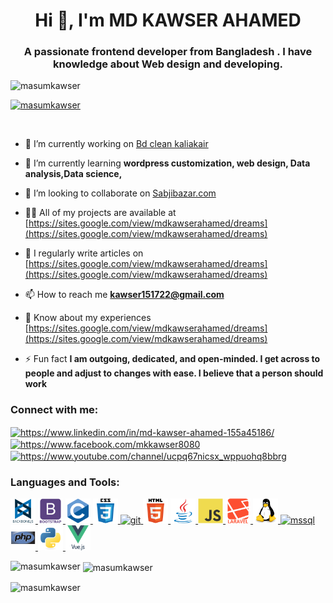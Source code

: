 <h1 align="center">Hi 👋, I'm MD KAWSER AHAMED</h1>
<h3 align="center">A passionate frontend developer from Bangladesh . I have knowledge about Web design and developing.</h3>

<p align="left"> <img src="https://komarev.com/ghpvc/?username=masumkawser&label=Profile%20views&color=0e75b6&style=flat" alt="masumkawser" /> </p>

<p align="left"> <a href="https://github.com/ryo-ma/github-profile-trophy"><img src="https://github-profile-trophy.vercel.app/?username=masumkawser" alt="masumkawser" /></a> </p>

<p align="left"> <a href="https://twitter.com/" target="blank"><img src="https://img.shields.io/twitter/follow/?logo=twitter&style=for-the-badge" alt="" /></a> </p>

- 🔭 I’m currently working on [Bd clean kaliakair](https://masumkawser.github.io/bdclean/)

- 🌱 I’m currently learning **wordpress customization, web design, Data analysis,Data science,**

- 👯 I’m looking to collaborate on [Sabjibazar.com](https://masumkawser.github.io/web-ecom/)

- 👨‍💻 All of my projects are available at [https://sites.google.com/view/mdkawserahamed/dreams](https://sites.google.com/view/mdkawserahamed/dreams)

- 📝 I regularly write articles on [https://sites.google.com/view/mdkawserahamed/dreams](https://sites.google.com/view/mdkawserahamed/dreams)

- 📫 How to reach me **kawser151722@gmail.com**

- 📄 Know about my experiences [https://sites.google.com/view/mdkawserahamed/dreams](https://sites.google.com/view/mdkawserahamed/dreams)

- ⚡ Fun fact **I am outgoing, dedicated, and open-minded. I get across to people and adjust to changes with ease. I believe that a person should work**

<h3 align="left">Connect with me:</h3>
<p align="left">
<a href="https://linkedin.com/in/https://www.linkedin.com/in/md-kawser-ahamed-155a45186/" target="blank"><img align="center" src="https://raw.githubusercontent.com/rahuldkjain/github-profile-readme-generator/neutral-icons/src/images/icons/Social/linked-in-alt.svg" alt="https://www.linkedin.com/in/md-kawser-ahamed-155a45186/" height="30" width="40" /></a>
<a href="https://fb.com/https://www.facebook.com/mkkawser8080" target="blank"><img align="center" src="https://raw.githubusercontent.com/rahuldkjain/github-profile-readme-generator/neutral-icons/src/images/icons/Social/facebook.svg" alt="https://www.facebook.com/mkkawser8080" height="30" width="40" /></a>
<a href="https://www.youtube.com/c/https://www.youtube.com/channel/ucpq67nicsx_wppuohq8bbrg" target="blank"><img align="center" src="https://raw.githubusercontent.com/rahuldkjain/github-profile-readme-generator/neutral-icons/src/images/icons/Social/youtube.svg" alt="https://www.youtube.com/channel/ucpq67nicsx_wppuohq8bbrg" height="30" width="40" /></a>
</p>

<h3 align="left">Languages and Tools:</h3>
<p align="left"> <a href="https://backbonejs.org" target="_blank"> <img src="https://raw.githubusercontent.com/devicons/devicon/master/icons/backbonejs/backbonejs-original-wordmark.svg" alt="backbonejs" width="40" height="40"/> </a> <a href="https://getbootstrap.com" target="_blank"> <img src="https://raw.githubusercontent.com/devicons/devicon/master/icons/bootstrap/bootstrap-plain-wordmark.svg" alt="bootstrap" width="40" height="40"/> </a> <a href="https://www.cprogramming.com/" target="_blank"> <img src="https://raw.githubusercontent.com/devicons/devicon/master/icons/c/c-original.svg" alt="c" width="40" height="40"/> </a> <a href="https://www.w3schools.com/css/" target="_blank"> <img src="https://raw.githubusercontent.com/devicons/devicon/master/icons/css3/css3-original-wordmark.svg" alt="css3" width="40" height="40"/> </a> <a href="https://git-scm.com/" target="_blank"> <img src="https://www.vectorlogo.zone/logos/git-scm/git-scm-icon.svg" alt="git" width="40" height="40"/> </a> <a href="https://www.w3.org/html/" target="_blank"> <img src="https://raw.githubusercontent.com/devicons/devicon/master/icons/html5/html5-original-wordmark.svg" alt="html5" width="40" height="40"/> </a> <a href="https://www.java.com" target="_blank"> <img src="https://raw.githubusercontent.com/devicons/devicon/master/icons/java/java-original.svg" alt="java" width="40" height="40"/> </a> <a href="https://developer.mozilla.org/en-US/docs/Web/JavaScript" target="_blank"> <img src="https://raw.githubusercontent.com/devicons/devicon/master/icons/javascript/javascript-original.svg" alt="javascript" width="40" height="40"/> </a> <a href="https://laravel.com/" target="_blank"> <img src="https://raw.githubusercontent.com/devicons/devicon/master/icons/laravel/laravel-plain-wordmark.svg" alt="laravel" width="40" height="40"/> </a> <a href="https://www.linux.org/" target="_blank"> <img src="https://raw.githubusercontent.com/devicons/devicon/master/icons/linux/linux-original.svg" alt="linux" width="40" height="40"/> </a> <a href="https://www.microsoft.com/en-us/sql-server" target="_blank"> <img src="https://cdn.worldvectorlogo.com/logos/microsoft-sql-server.svg" alt="mssql" width="40" height="40"/> </a> <a href="https://www.php.net" target="_blank"> <img src="https://raw.githubusercontent.com/devicons/devicon/master/icons/php/php-original.svg" alt="php" width="40" height="40"/> </a> <a href="https://www.python.org" target="_blank"> <img src="https://raw.githubusercontent.com/devicons/devicon/master/icons/python/python-original.svg" alt="python" width="40" height="40"/> </a> <a href="https://vuejs.org/" target="_blank"> <img src="https://raw.githubusercontent.com/devicons/devicon/master/icons/vuejs/vuejs-original-wordmark.svg" alt="vuejs" width="40" height="40"/> </a> </p>

<p><img align="left" src="https://github-readme-stats.vercel.app/api/top-langs?username=masumkawser&show_icons=true&locale=en&layout=compact" alt="masumkawser" /></p>

<p>&nbsp;<img align="center" src="https://github-readme-stats.vercel.app/api?username=masumkawser&show_icons=true&locale=en" alt="masumkawser" /></p>

<p><img align="center" src="https://github-readme-streak-stats.herokuapp.com/?user=masumkawser&" alt="masumkawser" /></p>

